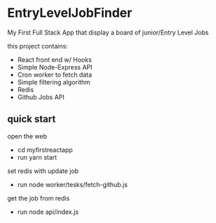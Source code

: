 # EntryLevelJobFinder
My First Full Stack App that display a board of junior/Entry Level Jobs <br/>

this project contains: <br/>
* React front end w/ Hooks <br/>
* Simple Node-Express API  <br/>
* Cron worker to fetch data <br/>
* Simple filtering algorithm <br/>
* Redis <br/>
* Github Jobs API


## quick start
open the web <br/>
- cd myfirstreactapp <br/>
- run yarn start <br/>

set redis with update job <br/>
- run node worker/tesks/fetch-github.js <br/>

get the job from redis <br/>
- run node api/index.js

